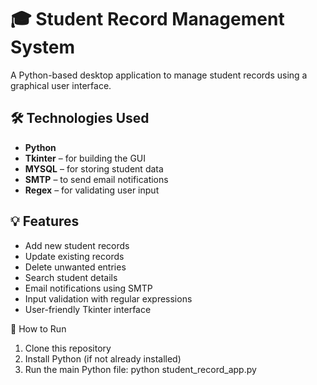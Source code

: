 # 🎓 Student Record Management System

A Python-based desktop application to manage student records using a graphical user interface.

## 🛠️ Technologies Used
- **Python**
- **Tkinter** – for building the GUI
- **MYSQL** – for storing student data
- **SMTP** – to send email notifications
- **Regex** – for validating user input

## 💡 Features
- Add new student records
- Update existing records
- Delete unwanted entries
- Search student details
- Email notifications using SMTP
- Input validation with regular expressions
- User-friendly Tkinter interface

🚀 How to Run
1. Clone this repository
2. Install Python (if not already installed)
3. Run the main Python file:
   python student_record_app.py


